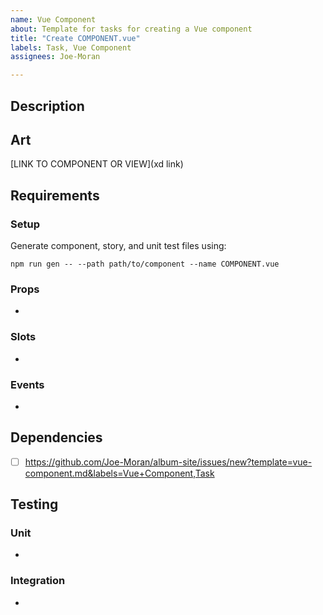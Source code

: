 ```yaml
---
name: Vue Component
about: Template for tasks for creating a Vue component
title: "Create COMPONENT.vue"
labels: Task, Vue Component
assignees: Joe-Moran

---
```


## Description

## Art 
[LINK TO COMPONENT OR VIEW](xd link)

## Requirements

### Setup
Generate component, story, and unit test files using:

`npm run gen -- --path path/to/component --name COMPONENT.vue`


### Props
- 

### Slots
- 

### Events
- 

## Dependencies
- [ ] https://github.com/Joe-Moran/album-site/issues/new?template=vue-component.md&labels=Vue+Component,Task

## Testing

### Unit
- 

### Integration
-
